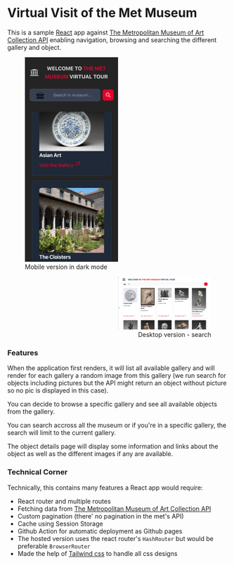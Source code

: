 # Virtual Visit of the Met Museum

This is a sample [React](https://react.dev/) app against [The Metropolitan Museum of Art Collection API](https://metmuseum.github.io/) enabling navigation, browsing and searching the different gallery and object.

<figure align="left" class="image">
  <img src="./github-img/mobile-dark.png" width="50%" alt="Mobile version in dark mode">
  <figcaption>Mobile version in dark mode</figcaption>
</figure>

<figure align="right" class="image">
  <img src="./github-img/desktop.png" width="50%" alt="Desktop version - search">
  <figcaption>Desktop version - search</figcaption>
</figure>


### Features
When the application first renders, it will list all available gallery and will render for each gallery a random image from this gallery (we run search for objects including pictures but the API might return an object without picture so no pic is displayed in this case).

You can decide to browse a specific gallery and see all available objects from the gallery.

You can search accross all the museum or if you're in a specific gallery, the search will limit to the current gallery.

The object details page will display some information and links about the object as well as the different images if any are available.

### Technical Corner
Technically, this contains many features a React app would require:
- React router and multiple routes
- Fetching data from [The Metropolitan Museum of Art Collection API](https://metmuseum.github.io/)
- Custom pagination (there' no pagination in the met's API)
- Cache using Session Storage
- Github Action for automatic deployment as Github pages
- The hosted version uses the react router's `HashRouter` but would be preferable `BrowserRouter`
- Made the help of [Tailwind css](https://tailwindcss.com/) to handle all css designs
